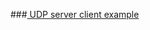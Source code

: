 ###[ UDP server client example](https://varshneyabhi.wordpress.com/2014/12/23/simple-udp-clientserver-in-golang/)
